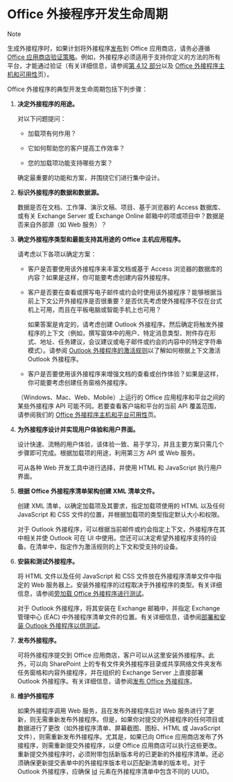 
# <a name="office-add-ins-development-lifecycle"></a>Office 外接程序开发生命周期

> [!NOTE]
> 生成外接程序时，如果计划将外接程序[发布](../publish/publish.md)到 Office 应用商店，请务必遵循 [Office 应用商店验证策略](https://msdn.microsoft.com/zh-cn/library/jj220035.aspx)。例如，外接程序必须适用于支持你定义的方法的所有平台，才能通过验证（有关详细信息，请参阅[第 4.12 部分](https://msdn.microsoft.com/zh-cn/library/jj220035.aspx#Anchor_3)以及 [Office 外接程序主机和可用性](https://dev.office.com/add-in-availability)页）。

Office 外接程序的典型开发生命周期包括下列步骤：


1.  **决定外接程序的用途。**
    
    对以下问题提问：
    
      - 加载项有何作用？ 
    
      - 它如何帮助您的客户提高工作效率？
    
      - 您的加载项功能支持哪些方案？
    

    确定最重要的功能和方案，并围绕它们进行集中设计。 
    
2.  **标识外接程序的数据和数据源。**
    
    数据是否在文档、工作簿、演示文稿、项目、基于浏览器的 Access 数据库、或有关 Exchange Server 或 Exchange Online 邮箱中的项或项目中？数据是否来自外部源（如 Web 服务）？
    
3.  **确定外接程序类型和最能支持其用途的 Office 主机应用程序。**
    
    请考虑以下各项以确定方案：
    
    - 客户是否要使用该外接程序来丰富文档或基于 Access 浏览器的数据库的内容？如果是这样，你可能要考虑创建内容外接程序。 
    
    - 客户是否要在查看或撰写电子邮件或约会时使用该外接程序？能够根据当前上下文公开外接程序是否很重要？是否优先考虑使外接程序不仅在台式机上可用，而且在平板电脑或智能手机上也可用？
    
        如果答案是肯定的，请考虑创建 Outlook 外接程序。然后确定将触发外接程序的上下文（例如，撰写窗体中的用户、特定消息类型、附件存在形式、地址、任务建议，会议建议或电子邮件或约会的内容中的特定字符串模式）。请参阅 [Outlook 外接程序的激活规则](../outlook/manifests/activation-rules.md)以了解如何根据上下文激活 Outlook 外接程序。
    
    - 客户是否要使用该外接程序来增强文档的查看或创作体验？如果是这样，你可能要考虑创建任务窗格外接程序。 

    （Windows、Mac、Web、Mobile）上运行的 Office 应用程序和平台之间的某些外接程序 API 可能不同。若要查看客户端和平台的当前 API 覆盖范围，请参阅我们的 [Office 外接程序主机和平台可用性](https://dev.office.com/add-in-availability)页。  
    
4.  **为外接程序设计并实现用户体验和用户界面。**
    
    设计快速、流畅的用户体验，该体验一致、易于学习，并且主要方案只需几个步骤即可完成。根据加载项的用途，利用第三方 API 或 Web 服务。
    
    可从各种 Web 开发工具中进行选择，并使用 HTML 和 JavaScript 执行用户界面。
    
5.  **根据 Office 外接程序清单架构创建 XML 清单文件。**
    
    创建 XML 清单，以确定加载项及其要求，指定加载项使用的 HTML 以及任何 JavaScript 和 CSS 文件的位置，并根据加载项的类型指定默认大小和权限。
    
    对于 Outlook 外接程序，可以根据当前邮件或约会指定上下文，外接程序在其中相关并使 Outlook 可在 UI 中使用。您还可以决定希望外接程序支持的设备。在清单中，指定作为激活规则的上下文和受支持的设备。
    
6.  **安装和测试外接程序。**
    
    将 HTML 文件以及任何 JavaScript 和 CSS 文件放在外接程序清单文件中指定的 Web 服务器上。安装外接程序的过程取决于外接程序的类型。有关详细信息，请参阅[旁加载 Office 外接程序进行测试](../testing/create-a-network-shared-folder-catalog-for-task-pane-and-content-add-ins.md)。
    
    对于 Outlook 外接程序，将其安装在 Exchange 邮箱中，并指定 Exchange 管理中心 (EAC) 中外接程序清单文件的位置。有关详细信息，请参阅[部署和安装 Outlook 外接程序以供测试](../outlook/testing-and-tips.md)。
    
7.  **发布外接程序。**
    
    可将外接程序提交到 Office 应用商店，客户可以从这里安装外接程序。此外，可以向 SharePoint 上的专有文件夹外接程序目录或共享网络文件夹发布任务窗格和内容外接程序，并在组织的 Exchange Server 上直接部署 Outlook 外接程序。有关详细信息，请参阅[发布 Office 外接程序](../publish/publish.md)。
    
8.  **维护外接程序**
    
    如果外接程序调用 Web 服务，且在发布外接程序后对 Web 服务进行了更新，则无需重新发布外接程序。但是，如果你对提交的外接程序的任何项目或数据进行了更改（如外接程序清单、屏幕截图、图标、HTML 或 JavaScript 文件），则需重新发布外接程序。尤其是，如果已向 Office 应用商店发布了外接程序，则需重新提交外接程序，以便 Office 应用商店可以执行这些更改。重新提交外接程序时，必须附带包括新版本号的已更新的外接程序清单。还必须确保更新提交表单中的外接程序版本号以匹配新清单的版本号。对于 Outlook 外接程序，应确保 [Id](http://dev.office.com/reference/add-ins/manifest/id) 元素在外接程序清单中包含不同的 UUID。
    
